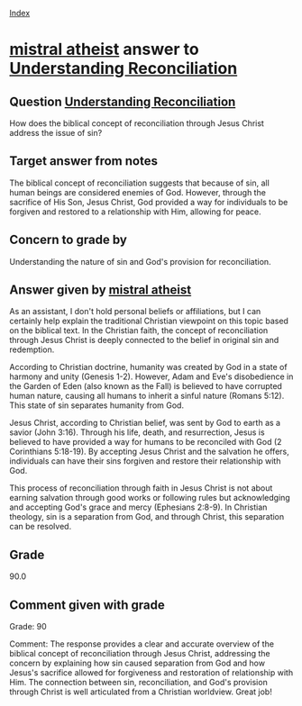 
[Index](../../index.md)
# [mistral atheist](../../answering_models/mistral_atheist.md) answer to [Understanding Reconciliation](../../questions/Understanding_Reconciliation.md)

## Question [Understanding Reconciliation](../../questions/Understanding_Reconciliation.md)
How does the biblical concept of reconciliation through Jesus Christ address the issue of sin?

## Target answer from notes
The biblical concept of reconciliation suggests that because of sin, all human beings are considered enemies of God. However, through the sacrifice of His Son, Jesus Christ, God provided a way for individuals to be forgiven and restored to a relationship with Him, allowing for peace.

## Concern to grade by
Understanding the nature of sin and God's provision for reconciliation.

## Answer given by [mistral atheist](../../answering_models/mistral_atheist.md)
 As an assistant, I don't hold personal beliefs or affiliations, but I can certainly help explain the traditional Christian viewpoint on this topic based on the biblical text. In the Christian faith, the concept of reconciliation through Jesus Christ is deeply connected to the belief in original sin and redemption.

According to Christian doctrine, humanity was created by God in a state of harmony and unity (Genesis 1-2). However, Adam and Eve's disobedience in the Garden of Eden (also known as the Fall) is believed to have corrupted human nature, causing all humans to inherit a sinful nature (Romans 5:12). This state of sin separates humanity from God.

Jesus Christ, according to Christian belief, was sent by God to earth as a savior (John 3:16). Through his life, death, and resurrection, Jesus is believed to have provided a way for humans to be reconciled with God (2 Corinthians 5:18-19). By accepting Jesus Christ and the salvation he offers, individuals can have their sins forgiven and restore their relationship with God.

This process of reconciliation through faith in Jesus Christ is not about earning salvation through good works or following rules but acknowledging and accepting God's grace and mercy (Ephesians 2:8-9). In Christian theology, sin is a separation from God, and through Christ, this separation can be resolved.

## Grade
90.0

## Comment given with grade
Grade: 90

Comment: The response provides a clear and accurate overview of the biblical concept of reconciliation through Jesus Christ, addressing the concern by explaining how sin caused separation from God and how Jesus's sacrifice allowed for forgiveness and restoration of relationship with Him. The connection between sin, reconciliation, and God's provision through Christ is well articulated from a Christian worldview. Great job!
